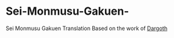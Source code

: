 # Sei-Monmusu-Gakuen-
Sei Monmusu Gakuen Translation
Based on the work of <a href="https://bitbucket.org/dargothtranslations/sei-monmusu-gakuen/src/master/">Dargoth</a>
